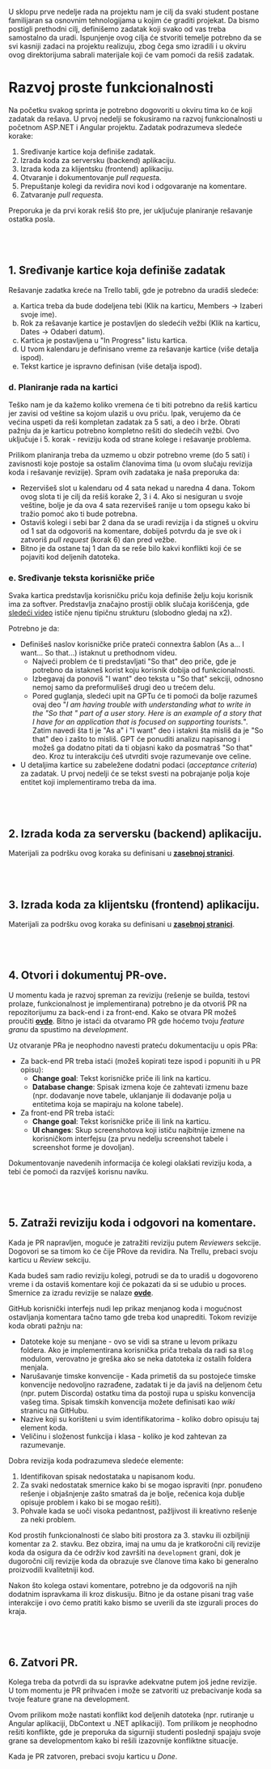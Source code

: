 U sklopu prve nedelje rada na projektu nam je cilj da svaki student postane familijaran sa osnovnim tehnologijama u kojim će graditi projekat. Da bismo postigli prethodni cilj, definišemo zadatak koji svako od vas treba samostalno da uradi. Ispunjenje ovog cilja će stvoriti temelje potrebno da se svi kasniji zadaci na projektu realizuju, zbog čega smo izradili i u okviru ovog direktorijuma sabrali materijale koji će vam pomoći da rešiš zadatak.

# Razvoj proste funkcionalnosti
Na početku svakog sprinta je potrebno dogovoriti u okviru tima ko će koji zadatak da rešava. U prvoj nedelji se fokusiramo na razvoj funkcionalnosti u početnom ASP.NET i Angular projektu. Zadatak podrazumeva sledeće korake:

1. Sređivanje kartice koja definiše zadatak.
2. Izrada koda za serversku (backend) aplikaciju.
3. Izrada koda za klijentsku (frontend) aplikaciju.
4. Otvaranje i dokumentovanje *pull request*a.
5. Prepuštanje kolegi da revidira novi kod i odgovaranje na komentare.
6. Zatvaranje *pull request*a.

Preporuka je da prvi korak rešiš što pre, jer uključuje planiranje rešavanje ostatka posla.
<br/><br/><br/><br/>
## 1. Sređivanje kartice koja definiše zadatak
Rešavanje zadatka kreće na Trello tabli, gde je potrebno da uradiš sledeće:

<ol type="a">
  <li>Kartica treba da bude dodeljena tebi (Klik na karticu, Members -> Izaberi svoje ime).</li>
  <li>Rok za rešavanje kartice je postavljen do sledećih vežbi (Klik na karticu, Dates -> Odaberi datum).</li>
  <li>Kartica je postavljena u "In Progress" listu kartica.</li>
  <li>U tvom kalendaru je definisano vreme za rešavanje kartice (više detalja ispod).</li>
  <li>Tekst kartice je ispravno definisan (više detalja ispod).</li>
</ol>

### d. Planiranje rada na kartici
Teško nam je da kažemo koliko vremena će ti biti potrebno da rešiš karticu jer zavisi od veštine sa kojom ulaziš u ovu priču. Ipak, verujemo da će većina uspeti da reši kompletan zadatak za 5 sati, a deo i brže. Obrati pažnju da je karticu potrebno kompletno rešiti do sledećih vežbi. Ovo uključuje i 5. korak - reviziju koda od strane kolege i rešavanje problema.

Prilikom planiranja treba da uzmemo u obzir potrebno vreme (do 5 sati) i zavisnosti koje postoje sa ostalim članovima tima (u ovom slučaju revizija koda i rešavanje revizije). Spram ovih zadataka je naša preporuka da:

- Rezervišeš slot u kalendaru od 4 sata nekad u naredna 4 dana. Tokom ovog slota ti je cilj da rešiš korake 2, 3 i 4. Ako si nesiguran u svoje veštine, bolje je da ova 4 sata rezervišeš ranije u tom opsegu kako bi tražio pomoć ako ti bude potrebna.
- Ostaviš kolegi i sebi bar 2 dana da se uradi revizija i da stigneš u okviru od 1 sat da odgovoriš na komentare, dobiješ potvrdu da je sve ok i zatvoriš *pull request* (korak 6) dan pred vežbe.
- Bitno je da ostane taj 1 dan da se reše bilo kakvi konflikti koji će se pojaviti kod deljenih datoteka.

### e. Sređivanje teksta korisničke priče
Svaka kartica predstavlja korisničku priču koja definiše želju koju korisnik ima za softver. Predstavlja značajno prostiji oblik slučaja korišćenja, gde [sledeći video](https://www.youtube.com/watch?v=RV6gnFKJY9U) ističe njenu tipičnu strukturu (slobodno gledaj na x2).

Potrebno je da:

- Definišeš naslov korisničke priče prateći connextra šablon (As a... I want... So that...) istaknut u prethodnom videu.
   - Najveći problem će ti predstavljati "So that" deo priče, gde je potrebno da istakneš korist koju korisnik dobija od funkcionalnosti.
   - Izbegavaj da ponoviš "I want" deo teksta u "So that" sekciji, odnosno nemoj samo da preformulišeš drugi deo u trećem delu.
   - Pored guglanja, sledeći upit na GPTu će ti pomoći da bolje razumeš ovaj deo "_I am having trouble with understanding what to write in the "So that <benefit>" part of a user story. Here is an example of a story that I have for an application that is focused on supporting tourists._". Zatim navedi šta ti je "As a" i "I want" deo i istakni šta misliš da je "So that" deo i zašto to misliš. GPT će ponuditi analizu napisanog i možeš ga dodatno pitati da ti objasni kako da posmatraš "So that" deo. Kroz tu interakciju ćeš utvrditi svoje razumevanje ove celine.
- U detaljima kartice su zabeležene dodatni podaci (*acceptance criteria*) za zadatak. U prvoj nedelji će se tekst svesti na pobrajanje polja koje entitet koji implementiramo treba da ima.
<br/><br/><br/><br/>
## 2. Izrada koda za serversku (backend) aplikaciju.
Materijali za podršku ovog koraka su definisani u **<a href="https://github.com/psw-ftn/supportive-information/blob/master/s1/w1/back-end.md" target="_blank">zasebnoj stranici</a>**.
<br/><br/><br/><br/>
## 3. Izrada koda za klijentsku (frontend) aplikaciju.
Materijali za podršku ovog koraka su definisani u **<a href="https://github.com/psw-ftn/supportive-information/blob/master/s1/w1/front-end.md" target="_blank">zasebnoj stranici</a>**.
<br/><br/><br/><br/>
## 4. Otvori i dokumentuj PR-ove.
U momentu kada je razvoj spreman za reviziju (rešenje se builda, testovi prolaze, funkcionalnost je implementirana) potrebno je da otvoriš PR na repozitorijumu za back-end i za front-end. Kako se otvara PR možeš proučiti **<a href="https://docs.github.com/en/pull-requests/collaborating-with-pull-requests/proposing-changes-to-your-work-with-pull-requests/creating-a-pull-request" target="_blank">ovde</a>**. Bitno je istaći da otvaramo PR gde hoćemo tvoju *feature granu* da spustimo na *development*.

Uz otvaranje PRa je neophodno navesti prateću dokumentaciju u opis PRa:

- Za back-end PR treba istaći (možeš kopirati teze ispod i popuniti ih u PR opisu):
  - **Change goal**: Tekst korisničke priče ili link na karticu.
  - **Database change**: Spisak izmena koje će zahtevati izmenu baze (npr. dodavanje nove tabele, uklanjanje ili dodavanje polja u entitetima koja se mapiraju na kolone tabele).
- Za front-end PR treba istaći:
  - **Change goal**: Tekst korisničke priče ili link na karticu.
  - **UI changes**: Skup screenshotova koji ističu najbitnije izmene na korisničkom interfejsu (za prvu nedelju screenshot tabele i screenshot forme je dovoljan).

Dokumentovanje navedenih informacija će kolegi olakšati reviziju koda, a tebi će pomoći da razviješ korisnu naviku.
<br/><br/><br/><br/>
## 5. Zatraži reviziju koda i odgovori na komentare.
Kada je PR napravljen, moguće je zatražiti reviziju putem *Reviewers* sekcije. Dogovori se sa timom ko će čije PRove da revidira. Na Trellu, prebaci svoju karticu u _Review_ sekciju.

Kada budeš sam radio reviziju kolegi, potrudi se da to uradiš u dogovoreno vreme i da ostaviš komentare koji će pokazati da si se udubio u proces. Smernice za izradu revizije se nalaze **<a href="https://docs.github.com/en/pull-requests/collaborating-with-pull-requests/reviewing-changes-in-pull-requests/about-pull-request-reviews" target="_blank">ovde</a>**.

GitHub korisnički interfejs nudi lep prikaz menjanog koda i mogućnost ostavljanja komentara tačno tamo gde treba kod unaprediti. Tokom revizije koda obrati pažnju na:

- Datoteke koje su menjane - ovo se vidi sa strane u levom prikazu foldera. Ako je implementirana korisnička priča trebala da radi sa `Blog` modulom, verovatno je greška ako se neka datoteka iz ostalih foldera menjala.
- Narušavanje timske konvencije - Kada primetiš da su postojeće timske konvencije nedovoljno razrađene, zadatak ti je da javiš na deljenom četu (npr. putem Discorda) ostatku tima da postoji rupa u spisku konvencija vašeg tima. Spisak timskih konvencija možete definisati kao *wiki* stranicu na GitHubu.
- Nazive koji su korišteni u svim identifikatorima - koliko dobro opisuju taj element koda.
- Veličinu i složenost funkcija i klasa - koliko je kod zahtevan za razumevanje.

Dobra revizija koda podrazumeva sledeće elemente:

1. Identifikovan spisak nedostataka u napisanom kodu.
2. Za svaki nedostatak smernice kako bi se mogao ispraviti (npr. ponuđeno rešenje i objašnjenje zašto smatraš da je bolje, rečenica koja dublje opisuje problem i kako bi se mogao rešiti).
3. Pohvale kada se uoči visoka pedantnost, pažljivost ili kreativno rešenje za neki problem.

Kod prostih funkcionalnosti će slabo biti prostora za 3. stavku ili ozbiljniji komentar za 2. stavku. Bez obzira, imaj na umu da je kratkoročni cilj revizije koda da osigura da će održiv kod završiti na `development` grani, dok je dugoročni cilj revizije koda da obrazuje sve članove tima kako bi generalno proizvodili kvalitetniji kod.

Nakon što kolega ostavi komentare, potrebno je da odgovoriš na njih dodatnim ispravkama ili kroz diskusiju. Bitno je da ostane pisani trag vaše interakcije i ovo ćemo pratiti kako bismo se uverili da ste izgurali proces do kraja.
<br/><br/><br/><br/>
## 6. Zatvori PR.
Kolega treba da potvrdi da su ispravke adekvatne putem još jedne revizije. U tom momentu je PR prihvaćen i može se zatvoriti uz prebacivanje koda sa tvoje feature grane na development.

Ovom prilikom može nastati konflikt kod deljenih datoteka (npr. rutiranje u Angular aplikaciji, DbContext u .NET aplikaciji). Tom prilikom je neophodno rešiti konflikte, gde je preporuka da sigurniji studenti poslednji spajaju svoje grane sa developmentom kako bi rešili izazovnije konfliktne situacije.

Kada je PR zatvoren, prebaci svoju karticu u _Done_.
